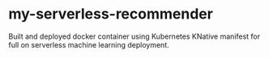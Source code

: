 # my-serverless-recommender

Built and deployed docker container using Kubernetes KNative manifest for full on serverless machine learning deployment.
